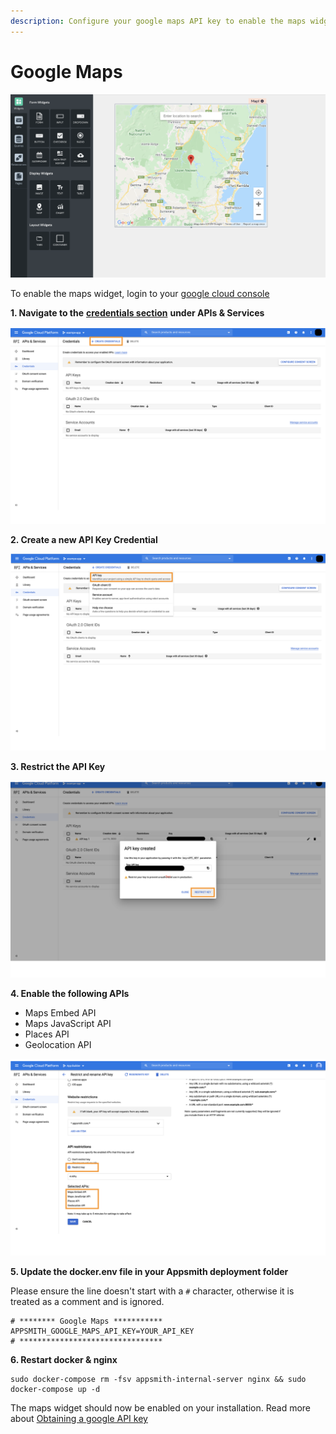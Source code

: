 ```yaml
---
description: Configure your google maps API key to enable the maps widget on Appsmith
---
```


# Google Maps

![](../../.gitbook/assets/screenshot-2020-07-17-at-5.02.29-pm.png)

To enable the maps widget, login to your [google cloud console](https://console.cloud.google.com/)

**1. Navigate to the** [**credentials section**](https://console.cloud.google.com/apis/credentials) **under APIs & Services**

![Click to expand](../../.gitbook/assets/maps-credentials.png)

**2. Create a new API Key Credential**

![Click to expand](../../.gitbook/assets/maps-api-key.png)

**3. Restrict the API Key**

![click to expand](../../.gitbook/assets/maps-api-restrict%20%281%29.png)

**4. Enable the following APIs**

* Maps Embed API
* Maps JavaScript API
* Places API
* Geolocation API

![Click to expand](../../.gitbook/assets/maps-apis.png)

**5. Update the docker.env file in your Appsmith deployment folder**

Please ensure the line doesn't start with a `#` character, otherwise it is treated as a comment and is ignored.

```text
# ******** Google Maps ***********
APPSMITH_GOOGLE_MAPS_API_KEY=YOUR_API_KEY
# ********************************
```

**6. Restart docker & nginx**

```text
sudo docker-compose rm -fsv appsmith-internal-server nginx && sudo docker-compose up -d
```

The maps widget should now be enabled on your installation. Read more about [Obtaining a google API key](https://developers.google.com/maps/documentation/javascript/get-api-key)

